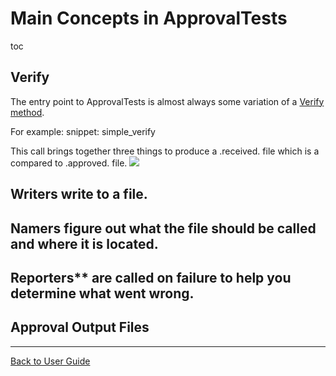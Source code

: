 # Main Concepts in ApprovalTests

toc

## Verify
The entry point to ApprovalTests is almost always some variation of a [Verify method](Verify.md).

For example: 
snippet: simple_verify

This call brings together three things to produce a .received. file which is a compared to .approved. file.
![](MainConcepts.svg)

## Writers write to a file.
## Namers figure out what the file should be called and where it is located.
## Reporters** are called on failure to help you determine what went wrong. 


## Approval Output Files


---

[Back to User Guide](readme.md#top)